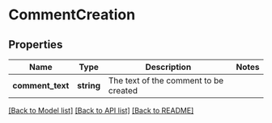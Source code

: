 # CommentCreation

## Properties
Name | Type | Description | Notes
------------ | ------------- | ------------- | -------------
**comment_text** | **string** | The text of the comment to be created | 

[[Back to Model list]](../../README.md#documentation-for-models) [[Back to API list]](../../README.md#documentation-for-api-endpoints) [[Back to README]](../../README.md)

